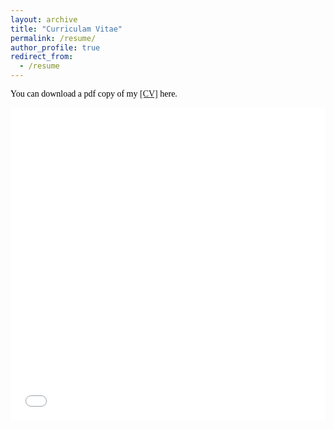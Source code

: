 ```yaml
---
layout: archive
title: "Curriculam Vitae"
permalink: /resume/
author_profile: true
redirect_from:
  - /resume
---
```

<span style="color:black; font-family:Georgia;">You can download a pdf copy of my <a href="../files/CV/kmithu.pdf">[CV]</a> here.</span>

<iframe src="/files/CV/kmithu.pdf" width="100%" height="500" frameborder="no" border="0" marginwidth="0" marginheight="0"></iframe>

<br>


